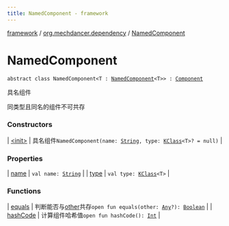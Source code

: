 ```yaml
---
title: NamedComponent - framework
---
```


[framework](../../index.html) / [org.mechdancer.dependency](../index.html) / [NamedComponent](./index.html)

# NamedComponent

`abstract class NamedComponent<T : `[`NamedComponent`](./index.html)`<T>> : `[`Component`](../-component/index.html)

具名组件

同类型且同名的组件不可共存

### Constructors

| [&lt;init&gt;](-init-.html) | 具名组件`NamedComponent(name: `[`String`](https://kotlinlang.org/api/latest/jvm/stdlib/kotlin/-string/index.html)`, type: `[`KClass`](https://kotlinlang.org/api/latest/jvm/stdlib/kotlin.reflect/-k-class/index.html)`<T>? = null)` |

### Properties

| [name](name.html) | `val name: `[`String`](https://kotlinlang.org/api/latest/jvm/stdlib/kotlin/-string/index.html) |
| [type](type.html) | `val type: `[`KClass`](https://kotlinlang.org/api/latest/jvm/stdlib/kotlin.reflect/-k-class/index.html)`<T>` |

### Functions

| [equals](equals.html) | 判断能否与[other](../-component/equals.html#org.mechdancer.dependency.Component$equals(kotlin.Any)/other)共存`open fun equals(other: `[`Any`](https://kotlinlang.org/api/latest/jvm/stdlib/kotlin/-any/index.html)`?): `[`Boolean`](https://kotlinlang.org/api/latest/jvm/stdlib/kotlin/-boolean/index.html) |
| [hashCode](hash-code.html) | 计算组件哈希值`open fun hashCode(): `[`Int`](https://kotlinlang.org/api/latest/jvm/stdlib/kotlin/-int/index.html) |

